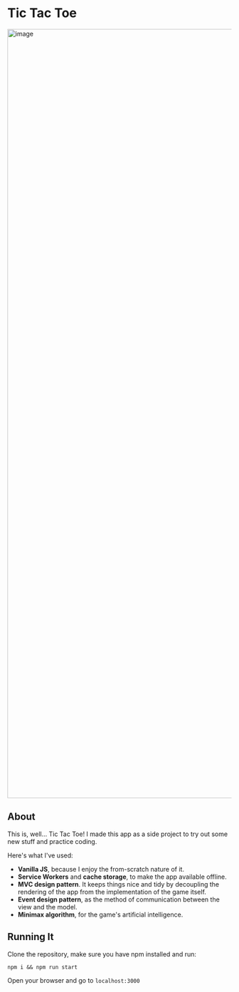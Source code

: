 # Tic Tac Toe

<img width="1728" alt="image" src="https://github.com/crl-n/tic-tac-toe/assets/65853349/7c3b3a5f-d821-4537-b5b6-9bfa181102d2">

## About
This is, well... Tic Tac Toe! I made this app as a side project to try out some new stuff and practice coding.

Here's what I've used:
- **Vanilla JS**, because I enjoy the from-scratch nature of it.
- **Service Workers** and **cache storage**, to make the app available offline.
- **MVC design pattern**. It keeps things nice and tidy by decoupling the rendering of the app from the implementation of the game itself.
- **Event design pattern**, as the method of communication between the view and the model.
- **Minimax algorithm**, for the game's artificial intelligence.

## Running It
Clone the repository, make sure you have npm installed and run:
```
npm i && npm run start
```
Open your browser and go to `localhost:3000`
